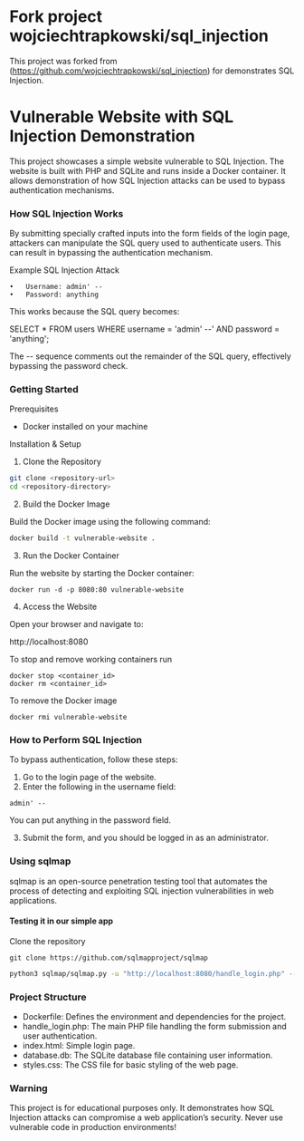 # Fork project wojciechtrapkowski/sql_injection

This project was forked from  (https://github.com/wojciechtrapkowski/sql_injection) for demonstrates SQL Injection.
# Vulnerable Website with SQL Injection Demonstration

This project showcases a simple website vulnerable to SQL Injection. The website is built with PHP and SQLite and runs inside a Docker container. It allows demonstration of how SQL Injection attacks can be used to bypass authentication mechanisms.

### How SQL Injection Works

By submitting specially crafted inputs into the form fields of the login page, attackers can manipulate the SQL query used to authenticate users. This can result in bypassing the authentication mechanism.

Example SQL Injection Attack

	•	Username: admin' --
	•	Password: anything

This works because the SQL query becomes:

SELECT * FROM users WHERE username = 'admin' --' AND password = 'anything';

The -- sequence comments out the remainder of the SQL query, effectively bypassing the password check.

### Getting Started

Prerequisites

- Docker installed on your machine

Installation & Setup

1.	Clone the Repository

```bash
git clone <repository-url>
cd <repository-directory>
```

2.	Build the Docker Image

Build the Docker image using the following command:

```bash
docker build -t vulnerable-website .
```

3.	Run the Docker Container

Run the website by starting the Docker container:

```
docker run -d -p 8080:80 vulnerable-website
```

4.	Access the Website

Open your browser and navigate to:

http://localhost:8080

To stop and remove working containers run
```
docker stop <container_id>
docker rm <container_id>
```

To remove the Docker image
```
docker rmi vulnerable-website
```


### How to Perform SQL Injection

To bypass authentication, follow these steps:

1.	Go to the login page of the website.
2.	Enter the following in the username field:

```
admin' --
```

You can put anything in the password field.

3.	Submit the form, and you should be logged in as an administrator.

### Using sqlmap

sqlmap is an open-source penetration testing tool that automates the process of detecting and exploiting SQL injection vulnerabilities in web applications.

#### Testing it in our simple app

Clone the repository
```
git clone https://github.com/sqlmapproject/sqlmap
```


```bash
python3 sqlmap/sqlmap.py -u "http://localhost:8080/handle_login.php" --data="username=admin&password=test&method=vulnerable" --risk=3 --level=5
```

### Project Structure

- Dockerfile: Defines the environment and dependencies for the project.
- handle_login.php: The main PHP file handling the form submission and user authentication.
- index.html: Simple login page.
- database.db: The SQLite database file containing user information.
- styles.css: The CSS file for basic styling of the web page.

### Warning

This project is for educational purposes only.
It demonstrates how SQL Injection attacks can compromise a web application’s security. Never use vulnerable code in production environments!
